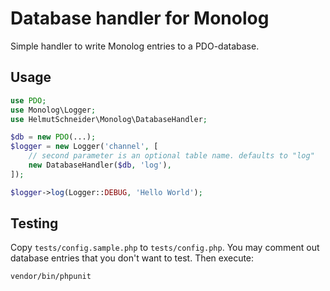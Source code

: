 # Database handler for Monolog
Simple handler to write Monolog entries to a PDO-database.

## Usage
```php
use PDO;
use Monolog\Logger;
use HelmutSchneider\Monolog\DatabaseHandler;

$db = new PDO(...);
$logger = new Logger('channel', [
    // second parameter is an optional table name. defaults to "log"
    new DatabaseHandler($db, 'log'),
]);

$logger->log(Logger::DEBUG, 'Hello World');

```

## Testing
Copy `tests/config.sample.php` to `tests/config.php`. You may comment out database entries that you don't want to test.
Then execute:
```shell
vendor/bin/phpunit
```
